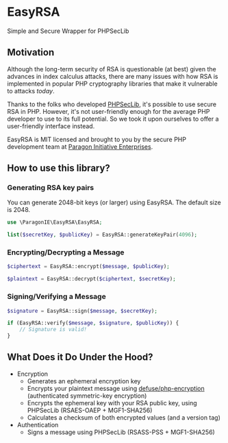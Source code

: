 # EasyRSA

Simple and Secure Wrapper for PHPSecLib

## Motivation

Although the long-term security of RSA is questionable (at best) given the
advances in index calculus attacks, there are many issues with how RSA is
implemented in popular PHP cryptography libraries that make it vulnerable to
attacks *today*.

Thanks to the folks who developed [PHPSecLib](https://github.com/phpseclib/phpseclib),
it's possible to use secure RSA in PHP. However, it's not user-friendly enough
for the average PHP developer to use to its full potential. So we took it upon
ourselves to offer a user-friendly interface instead.

EasyRSA is MIT licensed and brought to you by the secure PHP development team at
[Paragon Initiative Enterprises](https://paragonie.com).

## How to use this library?

### Generating RSA key pairs

You can generate 2048-bit keys (or larger) using EasyRSA. The default size is 2048.

```php
use \ParagonIE\EasyRSA\EasyRSA;

list($secretKey, $publicKey) = EasyRSA::generateKeyPair(4096);
```

### Encrypting/Decrypting a Message

```php
$ciphertext = EasyRSA::encrypt($message, $publicKey);

$plaintext = EasyRSA::decrypt($ciphertext, $secretKey);
```

### Signing/Verifying a Message

```php
$signature = EasyRSA::sign($message, $secretKey);

if (EasyRSA::verify($message, $signature, $publicKey)) {
    // Signature is valid!
}
```

## What Does it Do Under the Hood?

* Encryption
    * Generates an ephemeral encryption key
    * Encrypts your plaintext message using [defuse/php-encryption](https://github.com/defuse/php-encryption)
      (authenticated symmetric-key encryption)
    * Encrypts the ephemeral key with your RSA public key, using PHPSecLib
      (RSAES-OAEP + MGF1-SHA256)
    * Calculates a checksum of both encrypted values (and a version tag)
* Authentication
    * Signs a message using PHPSecLib (RSASS-PSS + MGF1-SHA256)
